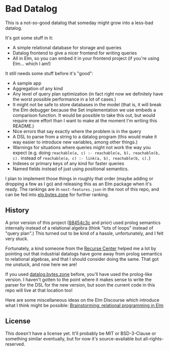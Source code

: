 # Bad Datalog

This is a not-so-good datalog that someday might grow into a less-bad datalog.

It's got some stuff in it:

- A simple relational database for storage and queries
- Datalog frontend to give a nicer frontend for writing queries
- All in Elm, so you can embed it in your frontend project (if you're using Elm... which I am!)

It still needs some stuff before it's "good":

- A sample app
- Aggregation of any kind
- Any level of query plan optimization (in fact right now we definitely have the worst possible performance in a lot of cases.)
- It might not be safe to store databases in the model (that is, it will break the Elm debugger because the Set implementation we use embeds a comparison function. It would be possible to take this out, but would require more effort than I want to make at the moment I'm writing this README.)
- Nice errors that say exactly where the problem is in the query
- A DSL to parse from a string to a datalog program (this would make it way easier to introduce new variables, among other things.)
- Warnings for situations where queries might not work the way you expect (e.g. doing `reachable(a, c) :- reachable(a, b), reachable(b, c).` instead of `reachable(a, c) :- link(a, b), reachable(b, c).`)
- Indexes or primary keys of any kind for faster queries
- Named fields instead of just using positional semantics.

I plan to implement those things in roughly that order (maybe adding or dropping a few as I go) and releasing this as an Elm package when it's ready.
The rankings are in `next-features.json` in the root of this repo, and can be fed into [elo.bytes.zone](https://elo.bytes.zone) for further ranking.

## History

A prior version of this project ([88454c3c](https://git.bytes.zone/brian/bad-datalog/commit/88454c3cf2153121384735fe5488286e724eef54) and prior) used prolog semantics internally instead of a relational algebra (think "lots of loops" instead of "query plan".)
This turned out to be kind of a hassle, unfortunately, and I felt very stuck.

Fortunately, a kind someone from the [Recurse Center](https://www.recurse.com/) helped me a lot by pointing out that industrial datalogs have gone away from prolog semantics to relational algebras, and that I should consider doing the same.
That got me unstuck, and now here we are!

If you used [datalog.bytes.zone](https://datalog.bytes.zone) before, you'll have used the prolog-like version.
I haven't gotten to the point where it makes sense to write the parser for the DSL for the new version, but soon the current code in this repo will live at that location too!

Here are some miscellaneous ideas on the Elm Discourse which introduce what I think might be possible: [Brainstorming: relational programming in Elm](https://discourse.elm-lang.org/t/brainstorming-relational-programming-in-elm/6695/7)

## License

This doesn't have a license yet.
It'll probably be MIT or BSD-3-Clause or something similar eventually, but for now it's source-available but all-rights-reserved.
